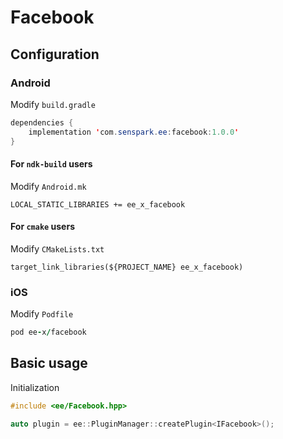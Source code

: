 # Facebook
## Configuration
### Android
Modify `build.gradle`
```java
dependencies {
    implementation 'com.senspark.ee:facebook:1.0.0'
}
```

#### For `ndk-build` users
Modify `Android.mk`
```
LOCAL_STATIC_LIBRARIES += ee_x_facebook
```

#### For `cmake` users
Modify `CMakeLists.txt`
```
target_link_libraries(${PROJECT_NAME} ee_x_facebook)
```
### iOS
Modify `Podfile`
```ruby
pod ee-x/facebook
```

## Basic usage
Initialization
```cpp
#include <ee/Facebook.hpp>

auto plugin = ee::PluginManager::createPlugin<IFacebook>();
```
